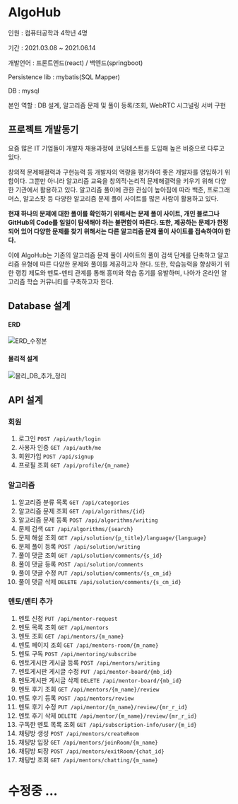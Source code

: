 # AlgoHub 

인원 : 컴퓨터공학과 4학년 4명

기간 : 2021.03.08 ~ 2021.06.14

개발언어 : 프론트엔드(react) / 백엔드(springboot)

Persistence lib : mybatis(SQL Mapper)

DB : mysql

본인 역할 : DB 설계, 알고리즘 문제 및 풀이 등록/조회, WebRTC 시그널링 서버 구현

## 프로젝트 개발동기
 요즘 많은 IT 기업들이 개발자 채용과정에 코딩테스트를 도입해 높은 비중으로 다루고 있다. 
 
 창의적 문제해결력과 구현능력 등 개발자의 역량을 평가하여 좋은 개발자를 영입하기 위함이다. 그뿐만 아니라 알고리즘 교육을 창의적·논리적 문제해결력을 키우기 위해 다양한 기관에서 활용하고 있다. 알고리즘 풀이에 관한 관심이 높아짐에 따라 백준, 프로그래머스, 알고스팟 등 다양한 알고리즘 문제 풀이 사이트를 많은 사람이 활용하고 있다.
 
 **현재 하나의 문제에 대한 풀이를 확인하기 위해서는 문제 풀이 사이트, 개인 블로그나 GitHub의 Code를 일일이 탐색해야 하는 불편함이 따른다. 또한, 제공하는 문제가 한정되어 있어 다양한 문제를 찾기 위해서는 다른 알고리즘 문제 풀이 사이트를 접속하여야 한다.**
 
 이에 AlgoHub는 기존의 알고리즘 문제 풀이 사이트의 풀이 검색 단계를 단축하고 알고리즘 유형에 따른 다양한 문제와 풀이를 제공하고자 한다. 또한, 학습능력을 향상하기 위한 랭킹 제도와 멘토-멘티 관계를 통해 흥미와 학습 동기를 유발하며, 나아가 온라인 알고리즘 학습 커뮤니티를 구축하고자 한다.
 

## Database 설계

#### ERD
![ERD_수정본](https://user-images.githubusercontent.com/87019615/124610205-44348a80-deab-11eb-9108-7ea0a14d54f8.jpg)

#### 물리적 설계
![물리_DB_추가_정리](https://user-images.githubusercontent.com/87019615/124610399-6dedb180-deab-11eb-9d62-0000ee457b50.jpg)


## API 설계

### 회원
1. 로그인 `POST /api/auth/login`
2. 사용자 인증 `GET /api/auth/me`
3. 회원가입 `POST /api/signup`
4. 프로필 조회 `GET /api/profile/{m_name}`

### 알고리즘
1. 알고리즘 분류 목록 `GET /api/categories`
2. 알고리즘 문제 조회 `GET /api/algorithms/{id}`
3. 알고리즘 문제 등록 `POST /api/algorithms/writing`
4. 문제 검색 `GET /api/algorithms/{search}`
5. 문제 해설 조회 `GET /api/solution/{p_title}/language/{language}`
6. 문제 풀이 등록 `POST /api/solution/writing`
7. 풀이 댓글 조회 `GET /api/solution/comments/{s_id}`
8. 풀이 댓글 등록 `POST /api/solution/comments`
9. 풀이 댓글 수정 `PUT /api/solution/comments/{s_cm_id}`
10. 풀이 댓글 삭제 `DELETE /api/solution/comments/{s_cm_id}`

### 멘토/멘티 추가
1. 멘토 신청 `PUT /api/mentor-request`
2. 멘토 목록 조회 `GET /api/mentors`
3. 멘토 조회 `GET /api/mentors/{m_name}`
4. 멘토 페이지 조회 `GET /api/mentors-room/{m_name}`
5. 멘토 구독 `POST /api/mentoring/subscribe`
6. 멘토게시판 게시글 등록 `POST /api/mentors/writing`
7. 멘토게시판 게시글 수정 `PUT /api/mentor-board/{mb_id}`
8. 멘토게시판 게시글 삭제 `DELETE /api/mentor-board/{mb_id}`
9. 멘토 후기 조회 `GET /api/mentors/{m_name}/review`
10. 멘토 후기 등록 `POST /api/mentors/review`
11. 멘토 후기 수정 `PUT /api/mentor/{m_name}/review/{mr_r_id}`
12. 멘토 후기 삭제 `DELETE /api/mentor/{m_name}/review/{mr_r_id}`
13. 구독한 멘토 목록 조회 `GET /api/subscription-info/user/{m_id}`
14. 채팅방 생성 `POST /api/mentors/createRoom`
15. 채팅방 입장 `GET /api/mentors/joinRoom/{m_name}`
16. 채팅방 퇴장 `POST /api/mentors/exitRoom/{chat_id}`
17. 채팅방 조회 `GET /api/mentors/chatting/{m_name}`


# 수정중 ...
